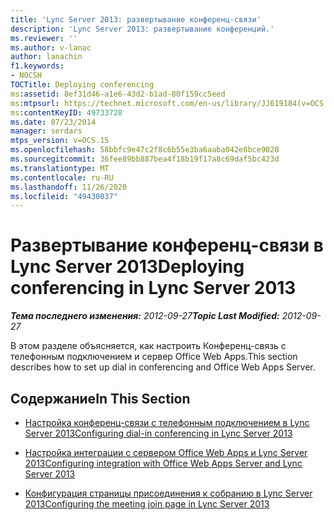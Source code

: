 ```yaml
---
title: 'Lync Server 2013: развертывание конференц-связи'
description: 'Lync Server 2013: развертывание конференций.'
ms.reviewer: ''
ms.author: v-lanac
author: lanachin
f1.keywords:
- NOCSH
TOCTitle: Deploying conferencing
ms:assetid: 8ef31d46-a1e6-43d2-b1ad-80f159cc5eed
ms:mtpsurl: https://technet.microsoft.com/en-us/library/JJ619184(v=OCS.15)
ms:contentKeyID: 49733728
ms.date: 07/23/2014
manager: serdars
mtps_version: v=OCS.15
ms.openlocfilehash: 58bbfc9e47c2f8c6b55e3ba6aaba042e8bce9028
ms.sourcegitcommit: 36fee89bb887bea4f18b19f17a8c69daf5bc423d
ms.translationtype: MT
ms.contentlocale: ru-RU
ms.lasthandoff: 11/26/2020
ms.locfileid: "49430037"
---
```

# <a name="deploying-conferencing-in-lync-server-2013"></a><span data-ttu-id="93afc-103">Развертывание конференц-связи в Lync Server 2013</span><span class="sxs-lookup"><span data-stu-id="93afc-103">Deploying conferencing in Lync Server 2013</span></span>

<div data-xmlns="http://www.w3.org/1999/xhtml">

<div class="topic" data-xmlns="http://www.w3.org/1999/xhtml" data-msxsl="urn:schemas-microsoft-com:xslt" data-cs="https://msdn.microsoft.com/">

<div data-asp="https://msdn2.microsoft.com/asp">



</div>

<div id="mainSection">

<div id="mainBody"><span data-ttu-id="93afc-104">

<span> </span></span><span class="sxs-lookup"><span data-stu-id="93afc-104">

<span> </span></span></span>

<span data-ttu-id="93afc-105">_**Тема последнего изменения:** 2012-09-27_</span><span class="sxs-lookup"><span data-stu-id="93afc-105">_**Topic Last Modified:** 2012-09-27_</span></span>

<span data-ttu-id="93afc-106">В этом разделе объясняется, как настроить Конференц-связь с телефонным подключением и сервер Office Web Apps.</span><span class="sxs-lookup"><span data-stu-id="93afc-106">This section describes how to set up dial in conferencing and Office Web Apps Server.</span></span>

<div>

## <a name="in-this-section"></a><span data-ttu-id="93afc-107">Содержание</span><span class="sxs-lookup"><span data-stu-id="93afc-107">In This Section</span></span>

  - [<span data-ttu-id="93afc-108">Настройка конференц-связи с телефонным подключением в Lync Server 2013</span><span class="sxs-lookup"><span data-stu-id="93afc-108">Configuring dial-in conferencing in Lync Server 2013</span></span>](lync-server-2013-configuring-dial-in-conferencing.md)

  - [<span data-ttu-id="93afc-109">Настройка интеграции с сервером Office Web Apps и Lync Server 2013</span><span class="sxs-lookup"><span data-stu-id="93afc-109">Configuring integration with Office Web Apps Server and Lync Server 2013</span></span>](lync-server-2013-enabling-office-web-apps-server-and-lync-server-2013.md)

  - [<span data-ttu-id="93afc-110">Конфигурация страницы присоединения к собранию в Lync Server 2013</span><span class="sxs-lookup"><span data-stu-id="93afc-110">Configuring the meeting join page in Lync Server 2013</span></span>](lync-server-2013-configuring-the-meeting-join-page.md)

<span data-ttu-id="93afc-111"></div>

</div>

<span> </span>

</div>

</div>

</span><span class="sxs-lookup"><span data-stu-id="93afc-111"></div>

</div>

<span> </span>

</div>

</div>

</span></span></div>

